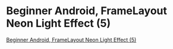 # Beginner Android, FrameLayout Neon Light Effect (5)
[Beginner Android, FrameLayout Neon Light Effect (5)](https://aiwithcloud.com/2022/09/15/beginner_android_framelayout_neon_light_effect_5/)